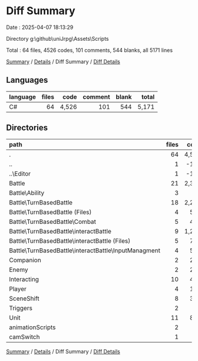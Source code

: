 # Diff Summary

Date : 2025-04-07 18:13:29

Directory g:\\github\\uniJrpg\\Assets\\Scripts

Total : 64 files,  4526 codes, 101 comments, 544 blanks, all 5171 lines

[Summary](results.md) / [Details](details.md) / Diff Summary / [Diff Details](diff-details.md)

## Languages
| language | files | code | comment | blank | total |
| :--- | ---: | ---: | ---: | ---: | ---: |
| C# | 64 | 4,526 | 101 | 544 | 5,171 |

## Directories
| path | files | code | comment | blank | total |
| :--- | ---: | ---: | ---: | ---: | ---: |
| . | 64 | 4,526 | 101 | 544 | 5,171 |
| .. | 1 | -179 | -9 | -26 | -214 |
| ..\\Editor | 1 | -179 | -9 | -26 | -214 |
| Battle | 21 | 2,356 | 30 | 255 | 2,641 |
| Battle\\Ability | 3 | 66 | 2 | 6 | 74 |
| Battle\\TurnBasedBattle | 18 | 2,290 | 28 | 249 | 2,567 |
| Battle\\TurnBasedBattle (Files) | 4 | 507 | 7 | 67 | 581 |
| Battle\\TurnBasedBattle\\Combat | 5 | 486 | 1 | 73 | 560 |
| Battle\\TurnBasedBattle\\interactBattle | 9 | 1,297 | 20 | 109 | 1,426 |
| Battle\\TurnBasedBattle\\interactBattle (Files) | 5 | 731 | 4 | 49 | 784 |
| Battle\\TurnBasedBattle\\interactBattle\\InputManagment | 4 | 566 | 16 | 60 | 642 |
| Companion | 2 | 283 | 17 | 32 | 332 |
| Enemy | 2 | 247 | 2 | 20 | 269 |
| Interacting | 10 | 412 | 12 | 80 | 504 |
| Player | 4 | 154 | 12 | 34 | 200 |
| SceneShift | 8 | 320 | 21 | 44 | 385 |
| Triggers | 2 | 36 | 3 | 11 | 50 |
| Unit | 11 | 823 | 9 | 84 | 916 |
| animationScripts | 2 | 55 | 3 | 8 | 66 |
| camSwitch | 1 | 19 | 1 | 2 | 22 |

[Summary](results.md) / [Details](details.md) / Diff Summary / [Diff Details](diff-details.md)
